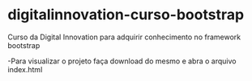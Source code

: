 # digitalinnovation-curso-bootstrap
Curso da Digital Innovation para adquirir conhecimento no framework bootstrap

-Para visualizar o projeto faça download do mesmo e abra o arquivo index.html
